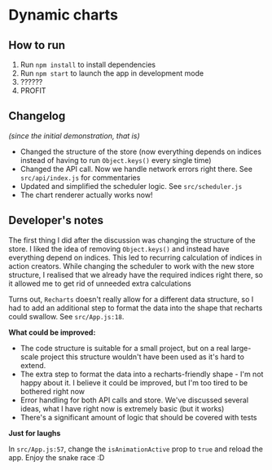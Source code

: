 # Dynamic charts

## How to run

1. Run `npm install` to install dependencies
2. Run `npm start` to launch the app in development mode
3. ??????
4. PROFIT

## Changelog

_(since the initial demonstration, that is)_

- Changed the structure of the store (now everything depends on indices instead
  of having to run `Object.keys()` every single time)
- Changed the API call. Now we handle network errors right there. See
  `src/api/index.js` for commentaries
- Updated and simplified the scheduler logic. See `src/scheduler.js`
- The chart renderer actually works now!

## Developer's notes

The first thing I did after the discussion was changing the structure of the
store. I liked the idea of removing `Object.keys()` and instead have everything
depend on indices. This led to recurring calculation of indices in action
creators. While changing the scheduler to work with the new store structure, I
realised that we already have the required indices right there, so it allowed me
to get rid of unneeded extra calculations

Turns out, `Recharts` doesn't really allow for a different data structure, so I
had to add an additional step to format the data into the shape that recharts
could swallow. See `src/App.js:18`.

**What could be improved:**

- The code structure is suitable for a small project, but on a real large-scale
  project this structure wouldn't have been used as it's hard to extend.
- The extra step to format the data into a recharts-friendly shape - I'm not
  happy about it. I believe it could be improved, but I'm too tired to be
  bothered right now
- Error handling for both API calls and store. We've discussed several ideas,
  what I have right now is extremely basic (but it works)
- There's a significant amount of logic that should be covered with tests

**Just for laughs**

In `src/App.js:57`, change the `isAnimationActive` prop to `true` and reload the
app. Enjoy the snake race :D
